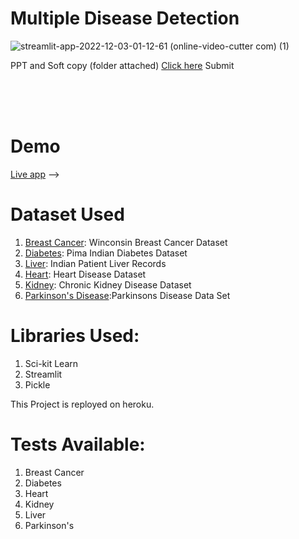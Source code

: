 # Multiple Disease Detection <br>


![streamlit-app-2022-12-03-01-12-61 (online-video-cutter com) (1)](https://user-images.githubusercontent.com/95062628/205396242-b79cf5f8-3b82-43f5-bbef-06b8b8c49458.gif)



PPT and Soft copy (folder attached) <a href="https://drive.google.com/drive/folders/1DxW-LtN4G4DG0ZXLUvUYMM3vSOW-sOYQ?usp=sharing">Click here</a>
Submit



<br><br><br>
# Demo
<a href='https://gmayuri1904-multiple-disease-detection-app-e09xhm.streamlit.app/'>Live app</a> -->


# Dataset Used
1. [Breast Cancer](https://www.kaggle.com/uciml/breast-cancer-wisconsin-data): Winconsin Breast Cancer Dataset
2. [Diabetes](https://www.kaggle.com/uciml/pima-indians-diabetes-database): Pima Indian Diabetes Dataset
3. [Liver](https://www.kaggle.com/uciml/indian-liver-patient-records): Indian Patient Liver Records
4. [Heart](https://www.kaggle.com/ronitf/heart-disease-uci): Heart Disease Dataset
5. [Kidney](https://www.kaggle.com/mansoordaku/ckdisease): Chronic Kidney Disease Dataset
6. [Parkinson's Disease](https://www.kaggle.com/datasets/thecansin/parkinsons-data-set):Parkinsons Disease Data Set

# Libraries Used:
 1. Sci-kit Learn
 2. Streamlit
 3. Pickle
 
 This Project is reployed on heroku.
 
 # Tests Available:
1. Breast Cancer
2. Diabetes
3. Heart
4. Kidney
5. Liver
6. Parkinson's
